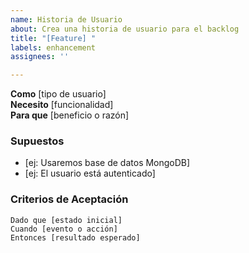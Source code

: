 ```yaml
---
name: Historia de Usuario
about: Crea una historia de usuario para el backlog
title: "[Feature] "
labels: enhancement
assignees: ''

---
```


**Como** [tipo de usuario]  
**Necesito** [funcionalidad]  
**Para que** [beneficio o razón]

### Supuestos
- [ej: Usaremos base de datos MongoDB]
- [ej: El usuario está autenticado]

### Criterios de Aceptación
```gherkin
Dado que [estado inicial]  
Cuando [evento o acción]  
Entonces [resultado esperado]


